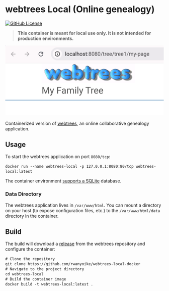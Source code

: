 # webtrees Local (Online genealogy)

[![GitHub License](https://img.shields.io/github/license/rwanyoike/webtrees-local-docker)
](LICENSE.txt)

> **This container is meant for local use only. It is not intended for production environments.**

<p align="center">
  <img src="assets/screenshot.png" alt="webtrees">
</p>

Containerized version of [webtrees](https://github.com/fisharebest/webtrees), an online collaborative genealogy application.

## Usage

To start the webtrees application on port `8080/tcp`:

```shell
docker run --name webtrees-local -p 127.0.0.1:8080:80/tcp webtrees-local:latest
```

The container environment [supports a SQLite](https://webtrees.net/install/requirements/) database.

### Data Directory

The webtrees application lives in `/var/www/html`. You can mount a directory on your host (to expose configuration files, etc.) to the `/var/www/html/data` directory in the container.

## Build

The build will download a [release](./Dockerfile#L4) from the webtrees repository and configure the container:

```shell
# Clone the repository
git clone https://github.com/rwanyoike/webtrees-local-docker
# Navigate to the project directory
cd webtrees-local
# Build the container image
docker build -t webtrees-local:latest .
```
